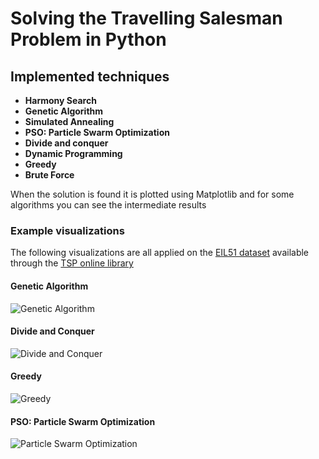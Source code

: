 Solving the Travelling Salesman Problem in Python 
===================
## Implemented techniques
* __Harmony Search__
* __Genetic Algorithm__
* __Simulated Annealing__
* __PSO: Particle Swarm Optimization__
* __Divide and conquer__
* __Dynamic Programming__
* __Greedy__
* __Brute Force__

When the solution is found it is plotted using Matplotlib and for some algorithms you can see the intermediate results  

### Example visualizations
The following visualizations are all applied on the [EIL51 dataset](http://elib.zib.de/pub/mp-testdata/tsp/tsplib/tsp/eil101.tsp)
available through the [TSP online library](http://elib.zib.de/pub/mp-testdata/tsp/tsplib/tsplib.html)
#### Genetic Algorithm
![Genetic Algorithm](doc/images/genetic51_2.gif "Genetic Algorithm")
#### Divide and Conquer
![Divide and Conquer](doc/images/divide_and_conquer_51.gif "Divide and Conquer")
#### Greedy
![Greedy](doc/images/greedy_51.gif "Greedy")
#### PSO: Particle Swarm Optimization
![Particle Swarm Optimization](doc/images/pso_51.gif "Particle Swarm Optimization")
